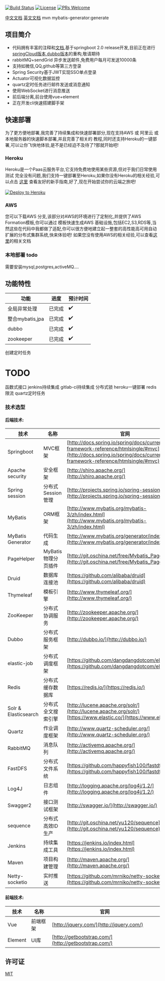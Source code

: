 [![Build Status](https://travis-ci.org/shuzheng/zheng.svg?branch=master)](https://travis-ci.org/shuzheng/zheng)
[![License](https://img.shields.io/badge/license-MIT-blue.svg)](LICENSE)
[![PRs Welcome](https://img.shields.io/badge/PRs-welcome-brightgreen.svg)](https://github.com/Aichaellee/springboot/pulls)

[中文文档]() [英文文档]()
mvn mybatis-generator:generate

## 项目简介
* 代码拥有丰富的注释和[文档](),基于springboot 2.0 release开发,目前正在进行[springCloud版本](),[dubbo版本]()的重构,敬请期待
* rabbitMQ+sendGrid 异步发送邮件,免费用户每月可发送10000条
* 支持如微信,QQ,github等第三方登录
* Spring Security基于JWT实现SSO单点登录
* Actuator可视化数据监控
* quartz定时任务进行邮件发送或消息通知
* 使用WebSocket进行消息推送
* 前后端分离,前台使用vue+element
* 正在开发cli快速搭建脚手架

## 快速部署
为了更方便地部署,我完善了持续集成和快速部署部分,现在支持AWS 或 阿里云 或 本地服务器的快速脚本部署,并且完善了相关的
教程,同时还支持Heroku的一键部署,可以让你飞快地体验,是不是已经迫不及待了?那就开始吧!
### Heroku
Heroku是一个Paas云服务平台,它支持免费地使用某些资源,但对于我们日常使用测试
 完全没有问题,我们支持一键部署至Heroku,如果你没有Heroku的相关经验,可以点击 [这里](https://aichaellee.github.io/doc/heroku/simIntroduction.html) 查看友好的新手指南,好了,现在开始尝试你的云端之旅吧!<br><br>
[![Deploy to Heroku](https://www.herokucdn.com/deploy/button.png)](https://heroku.com/deploy)

### AWS
您可以下载AWS 分支,该部分对AWS的环境进行了定制化,并提供了AWS Formation模板,你可以通过
模板快速生成AWS 基础设施,包括EC2,S3,RDS等,当然这些在代码中我都做了适配,你可以很方便地建立起一整套的高性能高可用自动扩展的分布式集群系统,快来体验吧!
如果您没有使用AWS的相关经验,可以查看[这里](https://aichaellee.github.io/doc/heroku/simIntroduction.html)的相关文档

### 本地部署 todo
需要安装mysql,postgres,activeMQ....
## 功能特性

功能 | 进度 | 预计时间
----|------|----
全局异常处理 | 已完成  | ✔️
整合mybatis,jpa | 已完成  | ✔️
dubbo | 已完成  | ✔️
zookeeper | 已完成  | ✔️
创建定时任务

# TODO
函数式接口
jenkins持续集成
gitlab-ci持续集成
分布式锁
heroku一键部署
redis限流
quartz定时任务

### 技术选型

#### 后端技术:
技术 | 名称 | 官网
----|------|----
Springboot | MVC框架  | [http://docs.spring.io/spring/docs/current/spring-framework-reference/htmlsingle/#mvc](http://docs.spring.io/spring/docs/current/spring-framework-reference/htmlsingle/#mvc)
Apache security | 安全框架  | [http://shiro.apache.org/](http://shiro.apache.org/)
Spring session | 分布式Session管理  | [http://projects.spring.io/spring-session/](http://projects.spring.io/spring-session/)
MyBatis | ORM框架  | [http://www.mybatis.org/mybatis-3/zh/index.html](http://www.mybatis.org/mybatis-3/zh/index.html)
MyBatis Generator | 代码生成  | [http://www.mybatis.org/generator/index.html](http://www.mybatis.org/generator/index.html)
PageHelper | MyBatis物理分页插件  | [http://git.oschina.net/free/Mybatis_PageHelper](http://git.oschina.net/free/Mybatis_PageHelper)
Druid | 数据库连接池  | [https://github.com/alibaba/druid](https://github.com/alibaba/druid)
Thymeleaf | 模板引擎  | [http://www.thymeleaf.org/](http://www.thymeleaf.org/)
ZooKeeper | 分布式协调服务  | [http://zookeeper.apache.org/](http://zookeeper.apache.org/)
Dubbo | 分布式服务框架  | [http://dubbo.io/](http://dubbo.io/)
elastic-job | 分布式调度框架  | [https://github.com/dangdangdotcom/elastic-job](https://github.com/dangdangdotcom/elastic-job)
Redis | 分布式缓存数据库  | [https://redis.io/](https://redis.io/)
Solr & Elasticsearch | 分布式全文搜索引擎  | [http://lucene.apache.org/solr/](http://lucene.apache.org/solr/) [https://www.elastic.co/](https://www.elastic.co/)
Quartz | 作业调度框架  | [http://www.quartz-scheduler.org/](http://www.quartz-scheduler.org/)
RabbitMQ | 消息队列  | [http://activemq.apache.org/](http://activemq.apache.org/)
FastDFS | 分布式文件系统  | [https://github.com/happyfish100/fastdfs](https://github.com/happyfish100/fastdfs)
Log4J | 日志组件  | [http://logging.apache.org/log4j/1.2/](http://logging.apache.org/log4j/1.2/)
Swagger2 | 接口测试框架  | [http://swagger.io/](http://swagger.io/)
sequence | 分布式高效ID生产  | [http://git.oschina.net/yu120/sequence](http://git.oschina.net/yu120/sequence)
Jenkins | 持续集成工具  | [https://jenkins.io/index.html](https://jenkins.io/index.html)
Maven | 项目构建管理  | [http://maven.apache.org/](http://maven.apache.org/)
Netty-socketio | 实时推送  | [https://github.com/mrniko/netty-socketio](https://github.com/mrniko/netty-socketio)

#### 前端技术:
技术 | 名称 | 官网
----|------|----
Vue | 前端框架  | [http://jquery.com/](http://jquery.com/)
Element | UI库  | [http://getbootstrap.com/](http://getbootstrap.com/)


## 许可证

[MIT](LICENSE "MIT")


